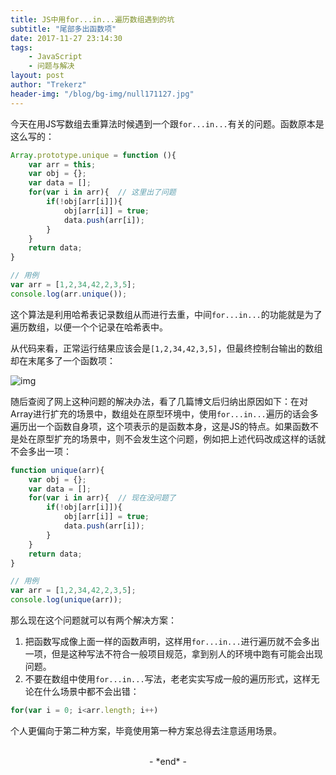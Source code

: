 ```yaml
---
title: JS中用for...in...遍历数组遇到的坑
subtitle: "尾部多出函数项"
date: 2017-11-27 23:14:30
tags: 
	- JavaScript
	- 问题与解决
layout: post
author: "Trekerz"
header-img: "/blog/bg-img/null171127.jpg"
---
```




今天在用JS写数组去重算法时候遇到一个跟`for...in...`有关的问题。函数原本是这么写的：

```js
Array.prototype.unique = function (){
    var arr = this;
    var obj = {};
    var data = [];
    for(var i in arr){  // 这里出了问题
        if(!obj[arr[i]]){
            obj[arr[i]] = true;
            data.push(arr[i]);
        }
    }
    return data;
}

// 用例
var arr = [1,2,34,42,2,3,5];
console.log(arr.unique());
```

这个算法是利用哈希表记录数组从而进行去重，中间`for...in...`的功能就是为了遍历数组，以便一个个记录在哈希表中。

从代码来看，正常运行结果应该会是`[1,2,34,42,3,5]`，但最终控制台输出的数组却在末尾多了一个函数项：

![img](1.png)

随后查阅了网上这种问题的解决办法，看了几篇博文后归纳出原因如下：在对Array进行扩充的场景中，数组处在原型环境中，使用`for...in...`遍历的话会多遍历出一个函数自身项，这个项表示的是函数本身，这是JS的特点。如果函数不是处在原型扩充的场景中，则不会发生这个问题，例如把上述代码改成这样的话就不会多出一项：

```js
function unique(arr){
    var obj = {};
    var data = [];
    for(var i in arr){  // 现在没问题了
        if(!obj[arr[i]]){
            obj[arr[i]] = true;
            data.push(arr[i]);
        }
    }
    return data;
}

// 用例
var arr = [1,2,34,42,2,3,5];
console.log(unique(arr));
```

那么现在这个问题就可以有两个解决方案：

1. 把函数写成像上面一样的函数声明，这样用`for...in...`进行遍历就不会多出一项，但是这种写法不符合一般项目规范，拿到别人的环境中跑有可能会出现问题。
2. 不要在数组中使用`for...in...`写法，老老实实写成一般的遍历形式，这样无论在什么场景中都不会出错：

```js
for(var i = 0; i<arr.length; i++)
```

个人更偏向于第二种方案，毕竟使用第一种方案总得去注意适用场景。

<br/>

<center>-&nbsp;*end*&nbsp;-</center>

<br/>